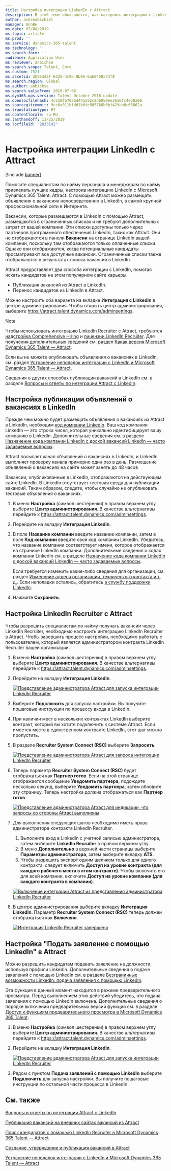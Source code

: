 ```yaml
---
title: Настройка интеграции LinkedIn с Attract
description: В этой теме объясняется, как настроить интеграцию с LinkedIn для Microsoft Dynamics 365 Talent - Attract, чтобы можно было легко публиковать объявления о вакансиях в LinkedIn из Attract, а также для того, чтобы ваши специалисты по найму на работу могли синхронизировать свои сведения о наборе сотрудников с профилем LinkedIn кандидата.
author: andreabichsel
manager: AnnBe
ms.date: 07/08/2019
ms.topic: article
ms.prod: ''
ms.service: dynamics-365-talent
ms.technology: ''
ms.search.form: ''
audience: Application User
ms.reviewer: anbichse
ms.search.scope: Talent, Core
ms.custom: 7521
ms.assetid: 3b953d5f-6325-4c9e-8b9b-6ab0458a73f8
ms.search.region: Global
ms.author: anbichse
ms.search.validFrom: 2019-07-08
ms.dyn365.ops.version: Talent October 2018 update
ms.openlocfilehash: 4c518fb7036d44aa52c8db859ee3616fc4e58a06
ms.sourcegitcommit: 9cc6a011bfdd1b0fe505760b6bf429eb6c65862a
ms.translationtype: HT
ms.contentlocale: ru-RU
ms.lasthandoff: 11/25/2019
ms.locfileid: "2833192"
---
```

# <a name="set-up-linkedin-integration-with-attract"></a>Настройка интеграции LinkedIn с Attract

[!include [banner](includes/banner.md)]

Помогите специалистам по найму персонала и менеджерам по найму привлекать лучшие кадры, настроив интеграцию LinkedIn с Microsoft Dynamics 365 Talent: Attract. С помощью Attract можно размещать объявления о вакансиях непосредственно в LinkedIn, в самой крупной профессиональной сети в Интернете.

Вакансии, которые размещаются в LinkedIn с помощью Attract, размещаются в ограниченных списках и не требуют дополнительных затрат от вашей компании. Эти списки доступны только через партнеров программного обеспечения LinkedIn, таких как Attract. Они не отображаются в панели **Вакансии** на странице LinkedIn вашей компании, поскольку там отображаются только оплаченные списки. Однако они отображаются, когда потенциальные кандидаты просматривают все доступные вакансии. Ограниченные списки также отображаются в результатах поиска вакансий в LinkedIn.

Attract предоставляет два способа интеграции с LinkedIn, помогая искать кандидатов на этом популярном сайте карьеры:

- Публикация вакансий из Attract в LinkedIn.
- Перенос кандидатов из LinkedIn в Attract.

Можно настроить оба варианта на вкладке **Интеграция с LinkedIn** в центре администрирования. Чтобы открыть центр администрирования, выберите <https://attract.talent.dynamics.com/adminsettings>.

> [!NOTE]
> Чтобы использовать интеграцию LinkedIn Recruiter с Attract, требуются [надстройка Comprehensive Hiring](https://docs.microsoft.com/dynamics365/unified-operations/talent/attract-comprehensive-hiring) и [лицензии LinkedIn Recruiter](https://business.linkedin.com/talent-solutions/cx/17/08/recruiter-demo-fs2-k18). Для получения дополнительных сведений см. раздел [Какая версия Microsoft Dynamics 365 Talent — Attract](./attract-comprehensive-hiring.md).

Если вы не можете опубликовать объявления о вакансиях в LinkedIn, см. раздел [Устранение неполадок интеграции с LinkedIn и Microsoft Dynamics 365 Talent — Attract](./attract-troubleshoot-linkedin.md).

Сведения о других способах публикации вакансий в LinkedIn см. в разделе [Вопросы и ответы по интеграции Attract с LinkedIn](./attract-linkedin-faq.md).

## <a name="configure-job-posting-to-linkedin"></a>Настройка публикации объявлений о вакансиях в LinkedIn

Прежде чем можно будет размещать объявления о вакансиях из Attract в LinkedIn, необходим [код компании LinkedIn](https://aka.ms/findID). Ваш код компании LinkedIn — это строка чисел, которая уникально идентифицирует вашу компанию в LinkedIn. Дополнительные сведения см. в разделе [Назначение кода компании LinkedIn с доской вакансий LinkedIn — часто задаваемые вопросы](https://aka.ms/findID).

Attract посылает канал объявлений о вакансиях в LinkedIn, и LinkedIn выполняет проверку канала примерно один раз в день. Размещение объявлений о вакансиях на сайте может занять до 48 часов

Вакансии, опубликованные в LinkedIn, отображаются на действующем сайте LinkedIn. В LinkedIn отсутствует тестовая среда для публикации вакансий. Таким образом, следите, чтобы случайно не опубликовать тестовые объявления о вакансиях. 

1. В меню **Настройка** (символ шестеренки) в правом верхнем углу выберите **Центр администрирования**. В качестве альтернативы перейдите к <https://attract.talent.dynamics.com/adminsettings>.
2. Перейдите на вкладку **Интеграция LinkedIn**.
3. В поле **Название компании** введите название компании, затем в поле **Код компании** введите свой код компании LinkedIn. Убедитесь, что название компании соответствует имени, которое отображается на странице LinkedIn компании. Дополнительные сведения о кодах компании LinkedIn см. в разделе [Назначение кода компании LinkedIn с доской вакансий LinkedIn — часто задаваемые вопросы](https://www.linkedin.com/help/linkedin/answer/98972).

    Если требуется изменить какие-либо сведения для организации, см. раздел [Изменение адреса организации, технического контакта и т. д.](https://docs.microsoft.com/office365/admin/manage/change-address-contact-and-more). Если неполадки остались, обратитесь [в службу поддержки LinkedIn](https://www.linkedin.com/help/linkedin).

4. Нажмите **Сохранить**.

## <a name="set-up-linkedin-recruiter-with-attract"></a>Настройка LinkedIn Recruiter с Attract 

Чтобы разрешить специалистам по найму получать вакансии через LinkedIn Recruiter, необходимо настроить интеграцию LinkedIn Recruiter в Attract. Чтобы завершить процесс настройки, необходимо работать с пользователем, который является администратором контракта LinkedIn Recruiter вашей организации.

1. В меню **Настройка** (символ шестеренки) в правом верхнем углу выберите **Центр администрирования**. В качестве альтернативы перейдите к <https://attract.talent.dynamics.com/adminsettings>.
2. Перейдите на вкладку **Интеграция LinkedIn**.

    [![Представление администратора Attract для запуска интеграции LinkedIn Recruiter](./media/LinkedInConnect.png)](./media/LinkedInConnect.png)

3. Выберите **Подключить** для запуска настройки. Вы получите пошаговые инструкции по процессу входа в LinkedIn.
4. При наличии мест в нескольких контрактах LinkedIn выберите контракт, который вы хотите подключить к системе Attract. Если имеется место в единственном контракте LinkedIn, этот шаг можно пропустить.
5. В разделе **Recruiter System Connect (RSC)** выберите **Запросить**.

    [![Представление администратора Attract для запроса интеграции LinkedIn Recruiter](./media/RequestLinkedInRSC.png)](./media/RequestLinkedInRSC.png)

6. Теперь параметр **Recruiter System Connect (RSC)** будет отображаться как **Партнер готов**. Если на этой странице отображается сообщение **Уведомить партнера**, подождите несколько секунд, выберите **Уведомить партнера**, затем обновите эту страницу. Теперь настройка должна отображаться как **Партнер готов**.

    [![Представление администратора Attract для индикации, что запросы со стороны Attract выполнены](./media/PartnerReadyRSC.png)](./media/PartnerReadyRSC.png)

7. Для выполнения следующих шагов необходимо иметь права администратора контракта LinkedIn Recruiter.

    1. Выполните вход в LinkedIn с учетной записью администратора, затем выберите **LinkedIn Recruiter** в правом верхнем углу. 
    2. В меню **Дополнительно** в верхней части страницы выберите **Параметры администратора**, затем выберите вкладку **ATS**.
    3. Чтобы разрешить экспорт одним щелчком только для одного контракта, следует включить **Доступ на уровне контракта (для каждого рабочего места в этом контракте)**. Чтобы включить его для всей компании, включите **Доступ на уровне компании (для каждого контракта в компании)**.

    [![Включение интеграции Attract из представления администратора LinkedIn Recruiter](./media/EnableRSC.png)](./media/EnableRSC.png)

8. В центре администрирования выберите вкладку **Интеграция LinkedIn**. Параметр **Recruiter System Connect (RSC)** теперь должен отображаться как **Включено**.

    [![Интеграция LinkedIn Recruiter завершена](./media/RSCSetupComplete.png)](./media/RSCSetupComplete.png)

## <a name="set-up-apply-with-linkedin-in-attract"></a>Настройка "Подать заявление с помощью LinkedIn" в Attract

Можно разрешить кандидатам подавать заявление на должности, используя профили LinkedIn. Дополнительные сведения о подаче заявлений с помощью LinkedIn см. в разделе [Безграничные возможности LinkedIn: подача заявления с помощью LinkedIn](https://blog.linkedin.com/2011/07/24/apply-with-linkedin).

Эта функция в данный момент находится в режиме предварительного просмотра. Перед выполнением этих действий убедитесь, что подача заявления с помощью LinkedIn включена. Дополнительные сведения о порядке включении предварительных версий функций см. в разделе [Доступ к функциям предварительного просмотра в Microsoft Dynamics 365 Talent](./access-preview-feature.md).

1. В меню **Настройка** (символ шестеренки) в правом верхнем углу выберите **Центр администрирования**. В качестве альтернативы перейдите к <https://attract.talent.dynamics.com/adminsettings>.
2. Перейдите на вкладку **Интеграция LinkedIn**.

    [![Представление администратора Attract для запуска интеграции LinkedIn Recruiter](./media/LinkedInConnect.png)](./media/LinkedInConnect.png)

3. Рядом с пунктом **Подача заявлений с помощью LinkedIn** выберите **Подключить** для запуска настройки. Вы получите пошаговые инструкции по остальной части процесса в LinkedIn.

## <a name="see-also"></a>См. также

[Вопросы и ответы по интеграции Attract с LinkedIn](./attract-linkedin-faq.md)

[Публикация вакансий на внешних сайтах вакансий из Attract](./posting-jobs-external.md)

[Поиск кандидатов с помощью LinkedIn Recruiter в Microsoft Dynamics 365 Talent — Attract](./attract-linkedin-recruiter.md)

[Создание, утверждение и публикация вакансий в Attract](./creating-jobs-attract.md)

[Устранение неполадок интеграции с LinkedIn и Microsoft Dynamics 365 Talent — Attract](./attract-troubleshoot-linkedin.md)
